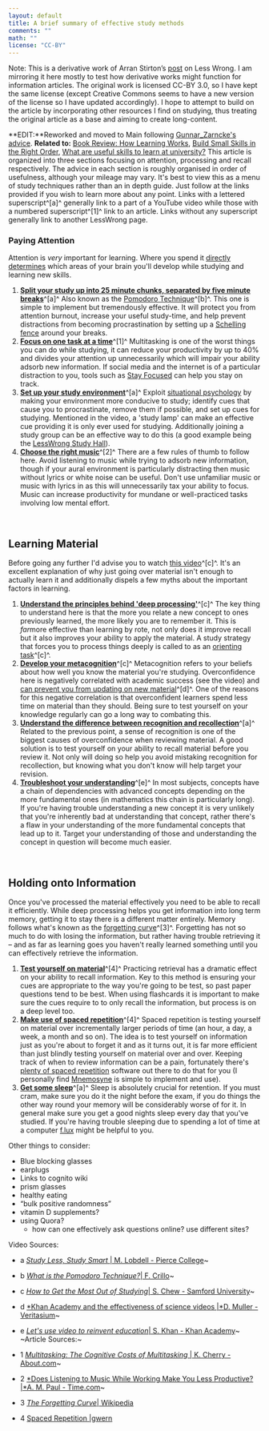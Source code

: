 ```yaml
---
layout: default
title: A brief summary of effective study methods
comments: ""
math: ""
license: "CC-BY"
---
```


Note: This is a derivative work of  Arran Stirton’s [post](http://lesswrong.com/lw/k4n/a_brief_summary_of_effective_study_methods/) on Less Wrong.
I am mirroring it here mostly to test how derivative works might function for information articles.
The original work is licensed CC-BY 3.0, so I have kept the same license (except Creative Commons seems to have a new version of the license so I have updated accordingly).
I hope to attempt to build on the article by incorporating other resources I find on studying, thus treating the original article as a base and aiming to create long-content.

**EDIT:**Reworked and moved to Main following [Gunnar\_Zarncke's
advice](http://lesswrong.com/r/discussion/lw/k4n/a_brief_summary_of_effective_study_methods/aunx).
**Related to:** [Book Review: How Learning
Works](http://lesswrong.com/lw/jj2/book_review_how_learning_works/),
[Build Small Skills in the Right
Order](http://lesswrong.com/lw/58m/build_small_skills_in_the_right_order/),
[What are useful skills to learn at
university?](http://lesswrong.com/lw/e8w/what_are_useful_skills_to_learn_at_university/)
This article is organized into three sections focusing on attention,
processing and recall respectively. The advice in each section is
roughly organised in order of usefulness, although your mileage may
vary. It's best to view this as a menu of study techniques rather than
an in depth guide. Just follow at the links provided if you wish to
learn more about any point. Links with a lettered superscript^[a]^
generally link to a part of a YouTube video while those with a numbered
superscript^[1]^ link to an article. Links without any superscript
generally link to another LessWrong page.

### Paying Attention

Attention is *very* important for learning. Where you spend it [directly
determines](http://lesswrong.com/lw/blr/attention_control_is_critical_for/)
which areas of your brain you'll develop while studying and learning new
skills.

1.  **[Split your study up into 25 minute chunks, separated by five
    minute
    breaks](https://www.youtube.com/watch?v=IlU-zDU6aQ0&t=1m30s)**^[a]^
    Also known as the [Pomodoro
    Technique](http://pomodorotechnique.com/)^[b]^. This one is simple
    to implement but tremendously effective. It will protect you from
    attention burnout, increase your useful study-time, and help prevent
    distractions from becoming procrastination by setting up a
    [Schelling
    fence](http://lesswrong.com/lw/ase/schelling_fences_on_slippery_slopes/)
    around your breaks.
2.  **[Focus on one task at a
    time](http://psychology.about.com/od/cognitivepsychology/a/costs-of-multitasking.htm)**^[1]^
    Multitasking is one of the worst things you can do while studying,
    it can reduce your productivity by up to 40% and divides your
    attention up unnecessarily which will impair your ability adsorb new
    information. If social media and the internet is of a particular
    distraction to you, tools such as [Stay
    Focused](https://chrome.google.com/webstore/detail/stayfocusd/laankejkbhbdhmipfmgcngdelahlfoji?hl=en)
    can help you stay on track.
3.  **[Set up your study
    environment](https://www.youtube.com/watch?v=IlU-zDU6aQ0&t=10m18s)**^[a]^
    Exploit [situational
    psychology](http://lesswrong.com/lw/52g/the_good_news_of_situationist_psychology/)
    by making your environment more conducive to study; identify cues
    that cause you to procrastinate, remove them if possible, and set up
    cues for studying. Mentioned in the video, a 'study lamp' can make
    an effective cue providing it is only ever used for studying.
    Additionally joining a study group can be an effective way to do
    this (a good example being the [LessWrong Study
    Hall](http://lesswrong.com/lw/juh/less_wrong_study_hall_year_1_retrospective/)).
4.  **[Choose the right
    music](http://ideas.time.com/2012/09/12/does-listening-to-music-while-working-make-you-less-productive/)**^[2]^
    There are a few rules of thumb to follow here. Avoid listening to
    music while trying to adsorb new information, though if your aural
    environment is particularly distracting then music without lyrics or
    white noise can be useful. Don't use unfamiliar music or music with
    lyrics in as this will unnecessarily tax your ability to focus.
    Music can increase productivity for mundane or well-practiced tasks
    involving low mental effort.

 

Learning Material
-----------------

Before going any further I'd advise you to watch [this
video](https://www.youtube.com/watch?v=9O7y7XEC66M&list=PL85708E6EA236E3DB&index=3)^[c]^.
It's an excellent explanation of why just going over material isn't
enough to actually learn it and additionally dispels a few myths about
the important factors in learning.

1.  **[Understand the principles behind 'deep
    processing'](http://www.youtube.com/watch?v=1xeHh5DnCIw)**^[c]^ The
    key thing to understand here is that the more you relate a new
    concept to ones previously learned, the more likely you are to
    remember it. This is *far*more effective than learning by rote, not
    only does it improve recall but it also improves your ability to
    apply the material. A study strategy that forces you to process
    things deeply is called to as an [orienting
    task](http://www.youtube.com/watch?v=E9GrOxhYZdQ)^[c]^.
2.  **[Develop your
    metacognition](http://www.youtube.com/watch?v=RH95h36NChI&t=3m58s)**^[c]^
    Metacognition refers to your beliefs about how well you know the
    material you're studying. Overconfidence here is negatively
    correlated with academic success (see the video) and [can prevent
    you from updating on new
    material](http://www.youtube.com/watch?v=eVtCO84MDj8)^[d]^. One of
    the reasons for this negative correlation is that overconfident
    learners spend less time on material than they should. Being sure to
    test yourself on your knowledge regularly can go a long way to
    combating this.
3.  **[Understand the difference between recognition and
    recollection](https://www.youtube.com/watch?v=IlU-zDU6aQ0&t=34m35s)**^[a]^
    Related to the previous point, a sense of recognition is one of the
    biggest causes of overconfidence when reviewing material. A good
    solution is to test yourself on your ability to recall material
    before you review it. Not only will doing so help you avoid
    mistaking recognition for recollection, but knowing what you don't
    know will help target your revision.
4.  **[Troubleshoot your
    understanding](http://www.youtube.com/watch?v=gM95HHI4gLk&t=7m47s)**^[e]^
    In most subjects, concepts have a chain of dependencies with
    advanced concepts depending on the more fundamental ones (in
    mathematics this chain is particularly long). If you're having
    trouble understanding a new concept it is very unlikely that you're
    inherently bad at understanding that concept, rather there's a flaw
    in your understanding of the more fundamental concepts that lead up
    to it. Target your understanding of those and understanding the
    concept in question will become much easier.

 

Holding onto Information
------------------------

Once you've processed the material effectively you need to be able to
recall it efficiently. While deep processing helps you get information
into long term memory, getting it to stay there is a different matter
entirely. Memory follows what's known as the [forgetting
curve](http://psychology.about.com/od/cognitivepsychology/p/forgetting.htm)^[3]^.
Forgetting has not so much to do with losing the information, but rather
having trouble retrieving it – and as far as learning goes you haven't
really learned something until you can effectively retrieve the
information.

1.  **[Test yourself on
    material](http://www.gwern.net/Spaced%20repetition#background-testing-works)**^[4]^
    Practicing retrieval has a dramatic effect on your ability to recall
    information. Key to this method is ensuring your cues are
    appropriate to the way you're going to be test, so past paper
    questions tend to be best. When using flashcards it is important to
    make sure the cues require to to only recall the information, but
    process is on a deep level too.
2.  **[Make use of spaced
    repetition](http://www.gwern.net/Spaced%20repetition)**^[4]^ Spaced
    repetition is testing yourself on material over incrementally larger
    periods of time (an hour, a day, a week, a month and so on). The
    idea is to test yourself on information just as you're about to
    forget it and as it turns out, it is far more efficient than just
    blindly testing yourself on material over and over. Keeping track of
    when to review information can be a pain, fortunately there's
    [plenty of spaced
    repetition](http://en.wikipedia.org/wiki/Spaced_repetition#Software)
    software out there to do that for you (I personally find
    [Mnemosyne](http://mnemosyne-proj.org/) is simple to implement and
    use).
3.  **[Get some
    sleep](http://www.ncbi.nlm.nih.gov/pubmed/23589831)**^[a]^ Sleep is
    absolutely crucial for retention. If you must cram, make sure you do
    it the night before the exam, if you do things the other way round
    your memory will be considerably worse of for it. In general make
    sure you get a good nights sleep every day that you've studied. If
    you're having trouble sleeping due to spending a lot of time at a
    computer [f.lux](https://justgetflux.com/) might be helpful to you.

Other things to consider:

- Blue blocking glasses
- earplugs
- Links to cognito wiki
- prism glasses
- healthy eating
- “bulk positive randomness”
- vitamin D supplements?
- using Quora?
    - how can one effectively ask questions online? use different sites?

Video Sources:

- a [*Study Less, Study Smart* | M. Lobdell - Pierce College](http://www.youtube.com/watch?v=IlU-zDU6aQ0)~
- b [*What is the Pomodoro Technique?*| F. Crillo](http://pomodorotechnique.com/)~
- c [*How to Get the Most Out of Studying*| S. Chew - Samford University](https://www.youtube.com/playlist?list=PL85708E6EA236E3DB)~
- d [*Khan Academy and the effectiveness of science videos |*D. Muller - Veritasium](http://www.youtube.com/watch?v=eVtCO84MDj8)~
- e [*Let's use video to reinvent education*| S. Khan - Khan Academy](http://www.youtube.com/watch?v=gM95HHI4gLk)~
  ~Article Sources:~
- 1 [*Multitasking: The Cognitive Costs of Multitasking* | K. Cherry - About.com](http://psychology.about.com/od/cognitivepsychology/a/costs-of-multitasking.htm)~
- 2 [*Does Listening to Music While Working Make You Less Productive? |*A. M. Paul - Time.com](http://ideas.time.com/2012/09/12/does-listening-to-music-while-working-make-you-less-productive/)~
- 3 [*The Forgetting Curve*| Wikipedia](http://en.wikipedia.org/wiki/Forgetting_curve)

- 4 [Spaced Repetition |gwern](http://www.gwern.net/Spaced%20repetition)
